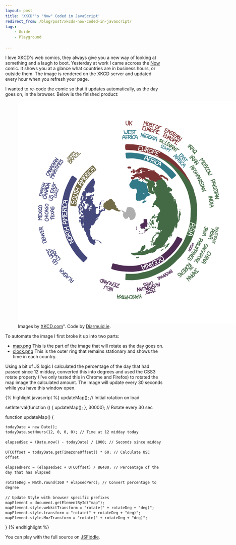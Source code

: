 ```yaml
---
layout: post
title: 'XKCD''s "Now" Coded in JavaScript'
redirect_from: /blog/post/xkcds-now-coded-in-javascript/
tags:
    - Guide
    - Playground

---
```

I love XKCD's web comics, they always give you a new way of looking at something and a laugh to boot. Yesterday at work I came accross the [Now](https://xkcd.com/1335/) comic. It shows you at a glance what countries are in business hours, or outside them. The image is rendered on the XKCD server and updated every hour when you refresh your page.

I wanted to re-code the comic so that it updates automatically, as the day goes on, in the browser. Below is the finished product:

<figure>
<div id="clock">
    <img id="XKCDmap" src="/media/xkcd-clock/map.png" alt="Now" title="This image stays roughly in sync with the day (assuming the Earth continues spinning). Shortcut: xkcd.com/now" />
</div>
<script type="text/javascript">
updateMap(); // initial rotation on load
setInterval(function () {
    updateMap();
}, 30000); // rotate every 30 sec
function updateMap() {
    todayDate = new Date();
    todayDate.setHours(12, 0, 0, 0); // Time at 12 midday today
    elapsedSec = (Date.now() - todayDate) / 1000; // Seconds since midday
    UTCOffset = todayDate.getTimezoneOffset() * 60; // Calculate USC offset
    elapsedPerc = (elapsedSec + UTCOffset) / 86400; // Percentage of the day that has elapsed
    rotateDeg = Math.round(360 * elapsedPerc); // Convert percentage to degree
    // Update Style with browser specific prefixes
    mapElement = document.getElementById("XKCDmap");
    mapElement.style.webkitTransform = "rotate(" + rotateDeg + "deg)";
    mapElement.style.transform = "rotate(" + rotateDeg + "deg)";
    mapElement.style.MozTransform = "rotate(" + rotateDeg + "deg)";
}
</script>
<style>#clock {background-image: url("/media/xkcd-clock/clock.png");width:706px;height:705px;overflow:hidden;}</style>
<figcaption markdown="1">
Images by <a href="https://xkcd.com/1335/">XKCD.com</a>". Code by <a href="https://diarmuid.ie/blog/post/xkcds-now-coded-in-javascript">Diarmuid.ie</a>.
</figcaption>
</figure>

To automate the image I first broke it up into two parts:

- [map.png](/media/xkcd-clock/map.png) This is the part of the image that will rotate as the day goes on.
- [clock.png](/media/xkcd-clock/clock.png) This is the outer ring that remains stationary and shows the time in each country.

Using a bit of JS logic I calculated the percentage of the day that had passed since 12 midday, converted this into degrees and used the CSS3 rotate property (I've only tested this in Chrome and Firefox) to rotated the map image the calculated amount. The image will update every 30 seconds while you have this window open.

{% highlight javascript %}
updateMap(); // Initial rotation on load

setInterval(function () {
    updateMap();
}, 30000); // Rotate every 30 sec

function updateMap() {

    todayDate = new Date();
    todayDate.setHours(12, 0, 0, 0); // Time at 12 midday today

    elapsedSec = (Date.now() - todayDate) / 1000; // Seconds since midday

    UTCOffset = todayDate.getTimezoneOffset() * 60; // Calculate USC offset

    elapsedPerc = (elapsedSec + UTCOffset) / 86400; // Percentage of the day that has elapsed

    rotateDeg = Math.round(360 * elapsedPerc); // Convert percentage to degree

    // Update Style with browser specific prefixes
    mapElement = document.getElementById("map");
    mapElement.style.webkitTransform = "rotate(" + rotateDeg + "deg)";
    mapElement.style.transform = "rotate(" + rotateDeg + "deg)";
    mapElement.style.MozTransform = "rotate(" + rotateDeg + "deg)";

}
{% endhighlight %}

You can play with the full source on [JSFiddle](http://jsfiddle.net/diarmuidie/wd9b8/).
